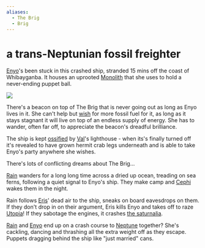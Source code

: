 ```yaml
---
aliases:
  - The Brig
  - Brig
---
```

# a trans-Neptunian fossil freighter
[Enyo](Enyo.md)'s been stuck in this crashed ship, stranded 15 mins off the coast of Whibayganba. It houses an uprooted [Monolith](Monolith.md) that she uses to hold a never-ending puppet ball. 

![](img/pashabulka.png)

There's a beacon on top of The Brig that is never going out as long as Enyo lives in it. She can't help but [wish](Monolith.md) for more fossil fuel for it, as long as it stays stagnant it will live on top of an endless supply of energy. She has to wander, often far off, to appreciate the beacon's dreadful brilliance.

The ship is kept [ossified](hardening.md) by [Val](Val.md)'s lighthouse - when its's finally turned off it's revealed to have grown hermit crab legs underneath and is able to take Enyo's party anywhere she wishes. 

There's lots of conflicting dreams about The Brig...

[Rain](Rain.md) wanders for a long long time across a dried up ocean, treading on sea ferns, following a quiet signal to Enyo's ship. They make camp and [Cephi](Cephi.md) wakes them in the night.

Rain follows [Eris](Eris.md)' dead air to the ship, sneaks on board eavesdrops on them. If they don't drop in on their argument, Eris kills Enyo and takes off to raze [Utopia](Utopia-Planitia.md)! If they sabotage the engines, it crashes [the saturnalia](saturnalia.md).

[Rain](Rain.md) and [Enyo](Enyo.md) end up on a crash course to [Neptune](Eris-Enyo.md) together? She's cackling, dancing and thrashing all the extra weight off as they escape. Puppets dragging behind the ship like "just married" cans.